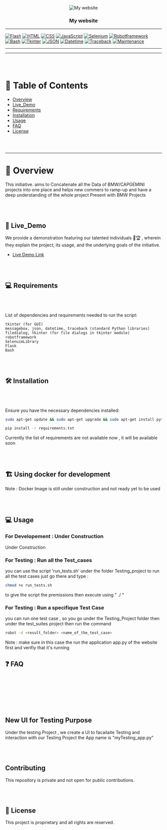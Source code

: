 <!-- This was Created By Oumayma Guizeni  -->
<!-- Date : fev 23 2024 -->

<div align="center">
  <img src="/static/capgemini_logo.png" alt="My website">

  <br/>

  <h3><b>My website</b></h3>

</div>


---

[![Flash](https://img.shields.io/badge/Flash-%23FF0000.svg?style=flat&logo=Adobe%20Flash&logoColor=white)](https://www.adobe.com/products/flashplayer.html)
[![HTML](https://img.shields.io/badge/HTML-%23E34F26.svg?style=flat&logo=html5&logoColor=white)](https://developer.mozilla.org/en-US/docs/Web/HTML)
[![CSS](https://img.shields.io/badge/CSS-%231572B6.svg?style=flat&logo=css3&logoColor=white)](https://developer.mozilla.org/en-US/docs/Web/CSS)
[![JavaScript](https://img.shields.io/badge/JavaScript-%23F7DF1E.svg?style=flat&logo=javascript&logoColor=black)](https://developer.mozilla.org/en-US/docs/Web/JavaScript)
[![Selenium](https://img.shields.io/badge/Selenium-%2300724B.svg?style=flat&logo=selenium&logoColor=white)](https://www.selenium.dev/)
[![Robotframework](https://img.shields.io/badge/Robotframework-%2363AF69.svg?style=flat&logo=robot-framework&logoColor=white)](https://robotframework.org/)
[![Bash](https://img.shields.io/badge/Bash-%23121011.svg?style=flat&logo=gnu-bash&logoColor=white)](https://www.gnu.org/software/bash/)
[![Tkinter](https://img.shields.io/badge/tkinter-3.8.12-brightgreen)](https://docs.python.org/3/library/tkinter.html)
[![JSON](https://img.shields.io/badge/json-3.8.12-brightgreen)](https://docs.python.org/3/library/json.html)
[![Datetime](https://img.shields.io/badge/datetime-3.8.12-brightgreen)](https://docs.python.org/3/library/datetime.html)
[![Traceback](https://img.shields.io/badge/traceback-3.8.12-brightgreen)](https://docs.python.org/3/library/traceback.html)
[![Maintenance](https://img.shields.io/badge/Maintained%3F-yes-green.svg)](https://GitHub.com/Naereen/StrapDown.js/graphs/commit-activity)


---

---

<br>
<br>

# 📗 Table of Contents

- [Overview](#overview)
- [Live_Demo](#live_demo)
- [Requirements](#requirements)
- [Installation](#installation)
- [Usage](#usage)
- [FAQ](#faq)
- [License](#license)

<br>
<br>

---

# 📖  Overview <a name="overview"></a>

<p>This initiative. aims to Concatenate all the Data of BMW/CAPGEMINI projects into one place 
and helps new commers to ramp-up and have a deep understanding of the whole project Present with BMW 
Projects </p>

<br>
<br>

## 🚀 Live_Demo <a name="live_demo"></a>

We provide a demonstration featuring our talented individuals 🥇🏆 , wherein they explain the project, its usage, and the underlying goals of the initiative.

- [Live Demo Link](link_here)

<br>
<br>


## 💻 Requirements <a name="requirements"></a>

<br>
<br>

List of dependencies and requirements needed to run the script:

    tkinter (for GUI)
    messagebox, json, datetime, traceback (standard Python libraries)
    filedialog, tkinter (for file dialogs in tkinter module)
    robotframework
    SelenuimLibrary 
    Flask
    Bash

<br>
<br>

## 🛠 Installation <a name="installation"></a>

<br>
<br>

Ensure you have the necessary dependencies installed:

```bash
sudo apt-get update && sudo apt-get upgrade && sudo apt-get install python3-tk
```

```bash
pip install -r requirements.txt
```

<p> Currently the list of requirements are not available now , it will be available soon </p>

<br>
<br>


## 🏗️ Using docker for development

<p> Note : Docker Image is still under construction and not ready yet to be used </p>

<br>
<br>

## 💻  Usage <a name="usage"></a>


### For Developement : Under Construction 

<p> Under Construction </p>


### For Testing : Run all the Test_cases 


you can use the script 'run_tests.sh' under the folder Testing_project to run all the test cases 
just go there and type : 


```bash 
chmod +x run_tests.sh
```

to give the script the premissions then execute using " ./ "


### For Testing :  Run a specifique Test Case 


you can run one test case , so you go under the Testing_Project folder then under the test_suites project then run the command 


```bash 
robot -d <result_folder> <name_of_the_test_case>
```


Note : make sure in this case the run the application app.py of the website first and verifiy that it's running 



## ❓ FAQ  <a name="faq"></a>

<br>
<br>
<br>
<br>
<br>
<br>


## New UI for Testing Purpose 

Under the testing Project , we create a UI to facailaite Testing and interaction with our Testing Project 
the App name is "myTesting_app.py"

<br>
<br>


## Contributing

This repository is private and not open for public contributions.

<br>
<br>



## 📝 License <a name="license"></a>

This project is proprietary and all rights are reserved.




